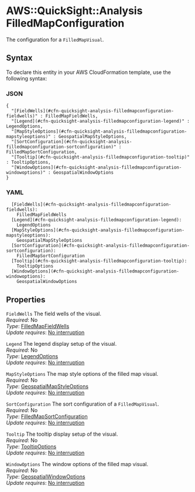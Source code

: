 # AWS::QuickSight::Analysis FilledMapConfiguration<a name="aws-properties-quicksight-analysis-filledmapconfiguration"></a>

The configuration for a `FilledMapVisual`\.

## Syntax<a name="aws-properties-quicksight-analysis-filledmapconfiguration-syntax"></a>

To declare this entity in your AWS CloudFormation template, use the following syntax:

### JSON<a name="aws-properties-quicksight-analysis-filledmapconfiguration-syntax.json"></a>

```
{
  "[FieldWells](#cfn-quicksight-analysis-filledmapconfiguration-fieldwells)" : FilledMapFieldWells,
  "[Legend](#cfn-quicksight-analysis-filledmapconfiguration-legend)" : LegendOptions,
  "[MapStyleOptions](#cfn-quicksight-analysis-filledmapconfiguration-mapstyleoptions)" : GeospatialMapStyleOptions,
  "[SortConfiguration](#cfn-quicksight-analysis-filledmapconfiguration-sortconfiguration)" : FilledMapSortConfiguration,
  "[Tooltip](#cfn-quicksight-analysis-filledmapconfiguration-tooltip)" : TooltipOptions,
  "[WindowOptions](#cfn-quicksight-analysis-filledmapconfiguration-windowoptions)" : GeospatialWindowOptions
}
```

### YAML<a name="aws-properties-quicksight-analysis-filledmapconfiguration-syntax.yaml"></a>

```
  [FieldWells](#cfn-quicksight-analysis-filledmapconfiguration-fieldwells):
    FilledMapFieldWells
  [Legend](#cfn-quicksight-analysis-filledmapconfiguration-legend):
    LegendOptions
  [MapStyleOptions](#cfn-quicksight-analysis-filledmapconfiguration-mapstyleoptions):
    GeospatialMapStyleOptions
  [SortConfiguration](#cfn-quicksight-analysis-filledmapconfiguration-sortconfiguration):
    FilledMapSortConfiguration
  [Tooltip](#cfn-quicksight-analysis-filledmapconfiguration-tooltip):
    TooltipOptions
  [WindowOptions](#cfn-quicksight-analysis-filledmapconfiguration-windowoptions):
    GeospatialWindowOptions
```

## Properties<a name="aws-properties-quicksight-analysis-filledmapconfiguration-properties"></a>

`FieldWells` <a name="cfn-quicksight-analysis-filledmapconfiguration-fieldwells"></a>
The field wells of the visual\.  
_Required_: No  
_Type_: [FilledMapFieldWells](aws-properties-quicksight-analysis-filledmapfieldwells.md)  
_Update requires_: [No interruption](https://docs.aws.amazon.com/AWSCloudFormation/latest/UserGuide/using-cfn-updating-stacks-update-behaviors.html#update-no-interrupt)

`Legend` <a name="cfn-quicksight-analysis-filledmapconfiguration-legend"></a>
The legend display setup of the visual\.  
_Required_: No  
_Type_: [LegendOptions](aws-properties-quicksight-analysis-legendoptions.md)  
_Update requires_: [No interruption](https://docs.aws.amazon.com/AWSCloudFormation/latest/UserGuide/using-cfn-updating-stacks-update-behaviors.html#update-no-interrupt)

`MapStyleOptions` <a name="cfn-quicksight-analysis-filledmapconfiguration-mapstyleoptions"></a>
The map style options of the filled map visual\.  
_Required_: No  
_Type_: [GeospatialMapStyleOptions](aws-properties-quicksight-analysis-geospatialmapstyleoptions.md)  
_Update requires_: [No interruption](https://docs.aws.amazon.com/AWSCloudFormation/latest/UserGuide/using-cfn-updating-stacks-update-behaviors.html#update-no-interrupt)

`SortConfiguration` <a name="cfn-quicksight-analysis-filledmapconfiguration-sortconfiguration"></a>
The sort configuration of a `FilledMapVisual`\.  
_Required_: No  
_Type_: [FilledMapSortConfiguration](aws-properties-quicksight-analysis-filledmapsortconfiguration.md)  
_Update requires_: [No interruption](https://docs.aws.amazon.com/AWSCloudFormation/latest/UserGuide/using-cfn-updating-stacks-update-behaviors.html#update-no-interrupt)

`Tooltip` <a name="cfn-quicksight-analysis-filledmapconfiguration-tooltip"></a>
The tooltip display setup of the visual\.  
_Required_: No  
_Type_: [TooltipOptions](aws-properties-quicksight-analysis-tooltipoptions.md)  
_Update requires_: [No interruption](https://docs.aws.amazon.com/AWSCloudFormation/latest/UserGuide/using-cfn-updating-stacks-update-behaviors.html#update-no-interrupt)

`WindowOptions` <a name="cfn-quicksight-analysis-filledmapconfiguration-windowoptions"></a>
The window options of the filled map visual\.  
_Required_: No  
_Type_: [GeospatialWindowOptions](aws-properties-quicksight-analysis-geospatialwindowoptions.md)  
_Update requires_: [No interruption](https://docs.aws.amazon.com/AWSCloudFormation/latest/UserGuide/using-cfn-updating-stacks-update-behaviors.html#update-no-interrupt)
